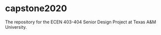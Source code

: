 # capstone2020
The repository for the ECEN 403-404 Senior Design Project at Texas A&amp;M University.
